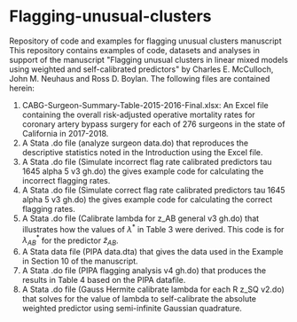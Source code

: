 # Flagging-unusual-clusters
Repository of code and examples for flagging unusual clusters manuscript
This repository contains examples of code, datasets and analyses in support of the manuscript "Flagging unusual clusters in linear mixed
models using weighted and self-calibrated predictors" by Charles E. McCulloch, John M. Neuhaus and Ross D. Boylan. 
The following files are contained herein:
1. CABG-Surgeon-Summary-Table-2015-2016-Final.xlsx:  An Excel file containing the overall risk-adjusted operative mortality rates for 
coronary artery bypass surgery for each of 276 surgeons in the state of California in 2017-2018.
2. A Stata .do file (analyze surgeon data.do) that reproduces the descriptive statistics noted in the Introduction using the Excel file.
3. A Stata .do file (Simulate incorrect flag rate calibrated predictors tau 1645 alpha 5 v3 gh.do) the gives example code for calculating the incorrect flagging rates.
4. A Stata .do file (Simulate correct flag rate calibrated predictors tau 1645 alpha 5 v3 gh.do) the gives example code for calculating the correct flagging rates.
5. A Stata .do file (Calibrate lambda for z_AB general v3 gh.do) that illustrates how the values of $`\lambda^*`$ in Table 3 were derived.  This code is for $`\lambda^*_{AB}`$ for the predictor $\tilde{z}_{AB}$.
6. A Stata data file (PIPA data.dta) that gives the data used in the Example in Section 10 of the manuscript.
7. A Stata .do file (PIPA flagging analysis v4 gh.do) that produces the results in Table 4 based on the PIPA datafile.
8. A Stata .do file (Gauss Hermite calibrate lambda for each R z_SQ v2.do) that solves for the value of lambda to self-calibrate the absolute weighted predictor using semi-infinite Gaussian quadrature. 
